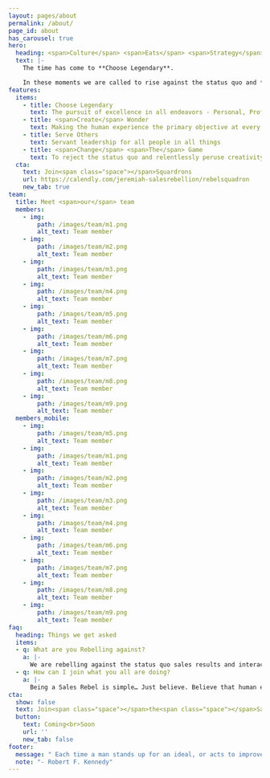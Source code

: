 ```yaml
---
layout: pages/about
permalink: /about/
page_id: about
has_carousel: true
hero:
  heading: <span>Culture</span> <span>Eats</span> <span>Strategy</span> <span>For</span> Breakfast…
  text: |-
    The time has come to **Choose Legendary**.

    In these moments we are called to rise against the status quo and **Create Wonder**. We must heed the call to **Serve Others** and build communities. Arise from your slumber and claim the power provided to you through rebellion. Join us as we **Change The Game**.
features:
  items:
    - title: Choose Legendary
      text: The pursuit of excellence in all endeavors - Personal, Professional, and Private
    - title: <span>Create</span> Wonder
      text: Making the human experience the primary objective at every level
    - title: Serve Others
      text: Servant leadership for all people in all things
    - title: <span>Change</span> <span>The</span> Game
      text: To reject the status quo and relentlessly peruse creativity
  cta:
    text: Join<span class="space"></span>Squardrons
    url: https://calendly.com/jeremiah-salesrebellion/rebelsquadron
    new_tab: true
team:
  title: Meet <span>our</span> team
  members:
    - img:
        path: /images/team/m1.png
        alt_text: Team member
    - img:
        path: /images/team/m2.png
        alt_text: Team member
    - img:
        path: /images/team/m3.png
        alt_text: Team member
    - img:
        path: /images/team/m4.png
        alt_text: Team member
    - img:
        path: /images/team/m5.png
        alt_text: Team member
    - img:
        path: /images/team/m6.png
        alt_text: Team member
    - img:
        path: /images/team/m7.png
        alt_text: Team member
    - img:
        path: /images/team/m8.png
        alt_text: Team member
    - img:
        path: /images/team/m9.png
        alt_text: Team member
  members_mobile:
    - img:
        path: /images/team/m5.png
        alt_text: Team member
    - img:
        path: /images/team/m1.png
        alt_text: Team member
    - img:
        path: /images/team/m2.png
        alt_text: Team member
    - img:
        path: /images/team/m3.png
        alt_text: Team member
    - img:
        path: /images/team/m4.png
        alt_text: Team member
    - img:
        path: /images/team/m6.png
        alt_text: Team member
    - img:
        path: /images/team/m7.png
        alt_text: Team member
    - img:
        path: /images/team/m8.png
        alt_text: Team member
    - img:
        path: /images/team/m9.png
        alt_text: Team member
faq:
  heading: Things we get asked
  items:
  - q: What are you Rebelling against?
    a: |-
      We are rebelling against the status quo sales results and interactions. We believe the marketplace is yearning for creative, engaging, and authentic sales interactions. And we help businesses and individuals understand how to offer creative experiences this in the modern sales environment.
  - q: How can I join what you all are doing?
    a: |-
      Being a Sales Rebel is simple… Just believe. Believe that human engagement is as valuable as net margin. Believe that creativity and fun are not only allowed in business but they are the missing links. Believe that others are out there fighting for the same as you…. That’s what makes you a Rebel. There are tons of resources and community members. Just get involved!
cta:
  show: false
  text: Join<span class="space"></span>the<span class="space"></span>Sales<span class="space"></span>Rebellion's<span class="space"></span>email<span class="space"></span>extravaganza<span class="space"></span>experience
  button:
    text: Coming<br>Soon
    url: ''
    new_tab: false
footer:
  message: " Each time a man stands up for an ideal, or acts to improve a lot of others, or strikes out against injustice, he sends forth a tiny ripple of hope, and... those ripples build a current which can sweep down the mightiest walls of oppression."
  note: "- Robert F. Kennedy"
---
```

